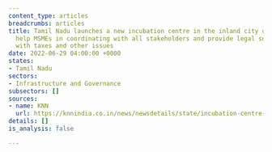 ```yaml
---
content_type: articles
breadcrumbs: articles
title: Tamil Nadu launches a new incubation centre in the inland city of Salem to
  help MSMEs in coordinating with all stakeholders and provide legal support in dealing
  with taxes and other issues
date: 2022-06-29 04:00:00 +0000
states:
- Tamil Nadu
sectors:
- Infrastructure and Governance
subsectors: []
sources:
- name: KNN
  url: https://knnindia.co.in/news/newsdetails/state/incubation-centre-for-msmes-opened-in-salem-tamil-nadu
details: []
is_analysis: false

---
```

